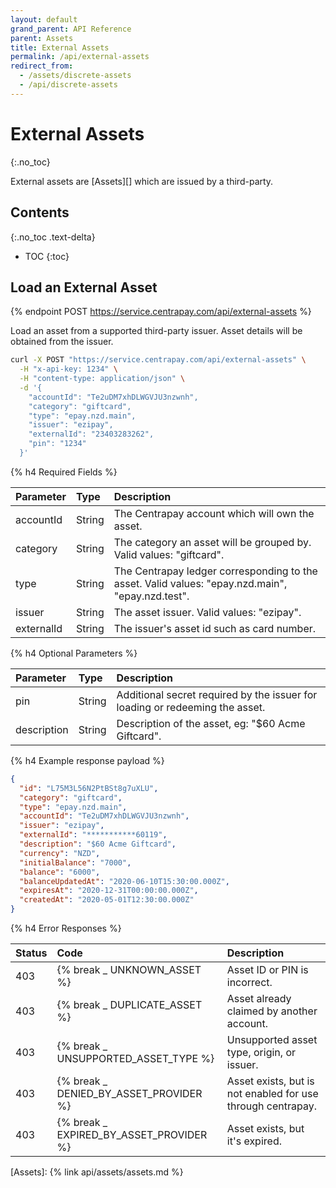 ```yaml
---
layout: default
grand_parent: API Reference
parent: Assets
title: External Assets
permalink: /api/external-assets
redirect_from:
  - /assets/discrete-assets
  - /api/discrete-assets
---
```


# External Assets
{:.no_toc}

External assets are [Assets][] which are issued by a third-party.


## Contents
{:.no_toc .text-delta}

* TOC
{:toc}

## Load an External Asset

{% endpoint POST https://service.centrapay.com/api/external-assets %}

Load an asset from a supported third-party issuer. Asset details will be obtained from the issuer.

```sh
curl -X POST "https://service.centrapay.com/api/external-assets" \
  -H "x-api-key: 1234" \
  -H "content-type: application/json" \
  -d '{
    "accountId": "Te2uDM7xhDLWGVJU3nzwnh",
    "category": "giftcard",
    "type": "epay.nzd.main",
    "issuer": "ezipay",
    "externalId": "23403283262",
    "pin": "1234"
  }'
```

{% h4 Required Fields %}

| Parameter  | Type   | Description                                                                                      |
|:-----------|:-------|:-------------------------------------------------------------------------------------------------|
| accountId  | String | The Centrapay account which will own the asset.                                                  |
| category   | String | The category an asset will be grouped by. Valid values: "giftcard".                              |
| type       | String | The Centrapay ledger corresponding to the asset. Valid values: "epay.nzd.main", "epay.nzd.test". |
| issuer     | String | The asset issuer. Valid values: "ezipay".                                                        |
| externalId | String | The issuer's asset id such as card number.                                                       |

{% h4 Optional Parameters %}

| Parameter      | Type   | Description                                                                  |
|:---------------|:-------|:-----------------------------------------------------------------------------|
| pin            | String | Additional secret required by the issuer for loading or redeeming the asset. |
| description    | String | Description of the asset, eg: "$60 Acme Giftcard".                           |

{% h4 Example response payload %}

```json
{
  "id": "L75M3L56N2PtBSt8g7uXLU",
  "category": "giftcard",
  "type": "epay.nzd.main",
  "accountId": "Te2uDM7xhDLWGVJU3nzwnh",
  "issuer": "ezipay",
  "externalId": "***********60119",
  "description": "$60 Acme Giftcard",
  "currency": "NZD",
  "initialBalance": "7000",
  "balance": "6000",
  "balanceUpdatedAt": "2020-06-10T15:30:00.000Z",
  "expiresAt": "2020-12-31T00:00:00.000Z",
  "createdAt": "2020-05-01T12:30:00.000Z"
}
```

{% h4 Error Responses %}

| Status | Code                                   | Description                                                 |
|:-------|:-------------------------------------- |:------------------------------------------------------------|
| 403    | {% break _ UNKNOWN_ASSET %}             | Asset ID or PIN is incorrect.                               |
| 403    | {% break _ DUPLICATE_ASSET %}           | Asset already claimed by another account.                   |
| 403    | {% break _ UNSUPPORTED_ASSET_TYPE %}    | Unsupported asset type, origin, or issuer.                  |
| 403    | {% break _ DENIED_BY_ASSET_PROVIDER %}  | Asset exists, but is not enabled for use through centrapay. |
| 403    | {% break _ EXPIRED_BY_ASSET_PROVIDER %} | Asset exists, but it's expired.                             |

[Assets]: {% link api/assets/assets.md %}
